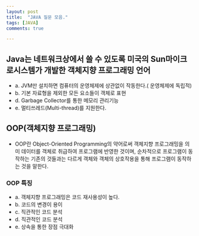 ```yaml
---
layout: post
title:  "JAVA 질문 모음."
tags: [JAVA]
comments: true

---
```

## Java는 네트워크상에서 쓸 수 있도록 미국의 Sun마이크로시스템가 개발한 객체지향 프로그래밍 언어
* a. JVM만 설치하면 컴퓨터의 운영체제에 상관없이 작동한다.( 운영체제에 독립적)
* b. 기본 자료형을 제외한 모든 요소들이 객체로 표현
* d. Garbage Collector를 통한 메모리 관리기능
* e. 멀티쓰레드(Multi-thread)를 지원한다.

## OOP(객체지향 프로그래밍)
* OOP란 Object-Oriented Programming의 약어로써 객체지향 프로그래밍을 의미
데이터를 객체로 취급하여 프로그램에 반영한 것이며, 순차적으로 프로그램이 동작하는 
기존의 것들과는 다르게 객체와 객체의 상호작용을 통해 프로그램이 동작하는 것을 말한다.
### OOP 특징
* a. 객체지향 프로그래밍은 코드 재사용성이 높다.
* b. 코드의 변경이 용이
* c. 직관적인 코드 분석
* d. 직관적인 코드 분석
* e. 상속을 통한 장점 극대화
